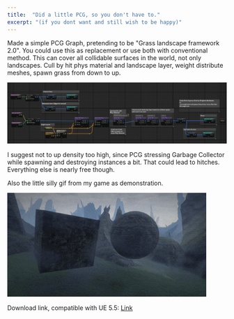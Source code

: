 ```yaml
---
title:  "Did a little PCG, so you don't have to."
excerpt: "(if you dont want and still wish to be happy)"
---
```



Made a simple PCG Graph, pretending to be "Grass landscape framework 2.0". You could use this as replacement or use both with conventional method.
This can cover all collidable surfaces in the world, not only landscapes. 
Cull by hit phys material and landscape layer, weight distribute meshes, spawn grass from down to up.

![PCG Graph](/assets/pcggraph.png)

I suggest not to up density too high, since PCG stressing Garbage Collector while spawning and destroying instances a bit. That could lead to hitches.
Everything else is nearly free though.

Also the little silly gif from my game as demonstration.

![PCG Demonstration](/assets/pcggifcool.gif)

Download link, compatible with UE 5.5:
[Link]((/assets/PCG_InstancedGrass.uasset))
